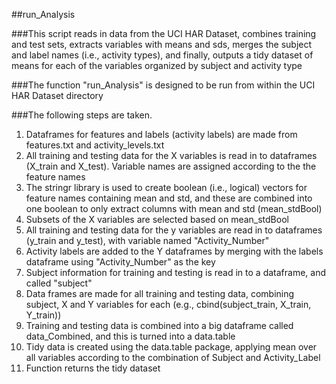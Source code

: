 ##run_Analysis

###This script reads in data from the UCI HAR Dataset, combines training and test sets, extracts variables with means and sds, merges the subject and label names (i.e., activity types), and finally, outputs a tidy dataset of means for each of the variables organized by subject and activity type

###The function "run_Analysis" is designed to be run from within the UCI HAR Dataset directory

###The following steps are taken.
1. Dataframes for features and labels (activity labels) are made from features.txt and activity_levels.txt
2. All training and testing data for the X variables is read in to dataframes (X_train and X_test). Variable names are assigned according to the the feature names
3. The stringr library is used to create boolean (i.e., logical) vectors for feature names containing mean and std, and these are combined into one boolean to only extract columns with mean and std (mean_stdBool)
4. Subsets of the X variables are selected based on mean_stdBool
5. All training and testing data for the y variables are read in to dataframes (y_train and y_test), with variable named "Activity_Number"
6. Activity labels are added to the Y dataframes by merging with the labels dataframe using "Activity_Number" as the key
7. Subject information for training and testing is read in to a dataframe, and called "subject"
8. Data frames are made for all training and testing data, combining subject, X and Y variables for each (e.g., cbind(subject_train, X_train, Y_train))
9. Training and testing data is combined into a big dataframe called data_Combined, and this is turned into a data.table
10. Tidy data is created using the data.table package, applying mean over all variables according to the combination of Subject and Activity_Label
11. Function returns the tidy dataset



